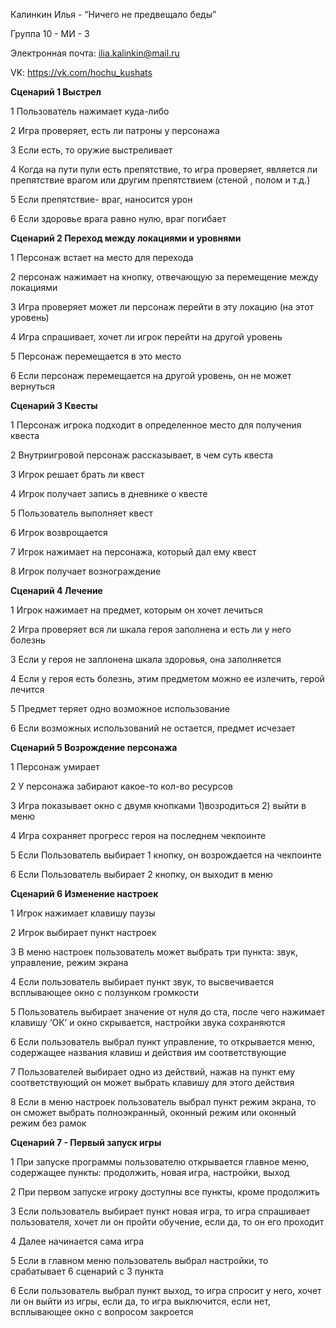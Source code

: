 Калинкин Илья - “Ничего не предвещало беды”

Группа 10 - МИ - 3

Электронная почта: ilia.kalinkin@mail.ru

VK: https://vk.com/hochu_kushats

**Сценарий 1 Выстрел**

1 Пользователь нажимает куда-либо

2 Игра проверяет, есть ли патроны у персонажа

3 Если есть, то оружие выстреливает

4 Когда на пути пули есть препятствие, то игра проверяет, является ли препятствие врагом или другим препятствием (стеной , полом и т.д.)

5 Если препятствие- враг, наносится урон 

6 Если здоровье врага равно нулю, враг погибает

**Сценарий 2 Переход между локациями и уровнями**

1 Персонаж встает на место для перехода

2 персонаж нажимает на кнопку, отвечающую за перемещение между локациями

3 Игра проверяет может ли персонаж перейти в эту локацию (на этот уровень)

4 Игра спрашивает, хочет ли игрок перейти на другой уровень

5 Персонаж перемещается в это место

6 Если персонаж перемещается на другой уровень, он не может вернуться

**Сценарий 3 Квесты**

1 Персонаж игрока подходит в определенное место для получения квеста

2 Внутриигровой персонаж рассказывает, в чем суть квеста

3 Игрок решает брать ли квест

4 Игрок получает запись в дневнике о квесте

5 Пользователь выполняет квест

6 Игрок возврощается

7 Игрок нажимает на персонажа, который дал ему квест

8 Игрок получает вознограждение


**Сценарий 4 Лечение**

1 Игрок нажимает на предмет, которым он хочет лечиться

2 Игра проверяет вся ли шкала героя заполнена и есть ли у него болезнь

3 Если у героя не заплонена шкала здоровья, она заполняется

4 Если у героя есть болезнь, этим предметом можно ее излечить, герой лечится

5 Предмет  теряет одно возможное использование

6 Если возможных использований не остается, предмет исчезает


**Сценарий 5 Возрождение персонажа** 

1 Персонаж умирает

2 У персонажа забирают какое-то кол-во ресурсов

3 Игра показывает окно с двумя кнопками 1)возродиться 2) выйти в меню

4 Игра сохраняет прогресс героя на последнем чекпоинте

5 Если Пользователь выбирает 1 кнопку, он возрождается на чекпоинте

6 Если Пользователь выбирает 2 кнопку, он выходит в меню


**Сценарий 6 Изменение настроек**

1	Игрок нажимает клавишу паузы

2	Игрок выбирает пункт настроек

3	В меню настроек пользователь может выбрать три пункта: звук, управление, режим экрана

4	Если пользователь выбирает пункт звук, то высвечивается всплывающее окно с ползунком громкости

5	Пользователь выбирает значение от нуля до ста, после чего нажимает клавишу ‘ОК’ и окно скрывается, настройки звука сохраняются

6	Если пользователь выбрал пункт управление, то открывается меню, содержащее названия клавиш и действия им соответствующие

7	Пользователей выбирает одно из действий, нажав на пункт ему соответствующий он может выбрать клавишу для этого действия

8	Если в меню настроек пользователь выбрал пункт режим экрана, то он сможет выбрать полноэкранный, оконный режим или оконный режим без рамок


**Сценарий 7 - Первый запуск игры**

1 При запуске программы пользователю открывается главное меню, содержащее пункты: продолжить, новая игра, настройки, выход

2 При первом запуске игроку доступны все пункты, кроме продолжить

3 Если пользователь выбирает пункт новая игра, то игра спрашивает пользователя, хочет ли он пройти обучение, если да, то он его проходит

4 Далее начинается сама игра

5 Если в главном меню пользователь выбрал настройки, то срабатывает 6 сценарий с 3 пункта

6 Если пользователь выбрал пункт выход, то игра спросит у него, хочет ли он выйти из игры, если да, то игра выключится, если нет, всплывающее окно с вопросом закроется

